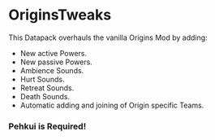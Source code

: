 # OriginsTweaks

This Datapack overhauls the vanilla Origins Mod by adding:

+ New active Powers.
+ New passive Powers.
+ Ambience Sounds.
+ Hurt Sounds.
+ Retreat Sounds.
+ Death Sounds.
+ Automatic adding and joining of Origin specific Teams.

### Pehkui is Required!
